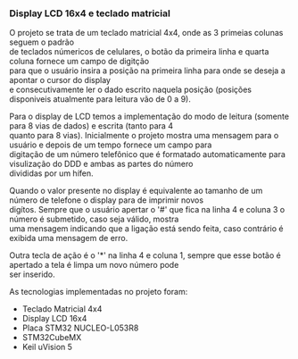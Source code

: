 ### Display LCD 16x4 e teclado matricial

O projeto se trata de um teclado matricial 4x4, onde as 3 primeias colunas seguem o padrão <br>
de teclados númericos de celulares, o botão da primeira linha e quarta coluna fornece um campo de digitção <br>
para que o usuário insira a posição na primeira linha para onde se deseja a apontar o cursor do display <br>
e consecutivamente ler o dado escrito naquela posição (posições disponiveis atualmente para leitura vão de 0 a 9). <br>

Para o display de LCD temos a implementação do modo de leitura (somente para 8 vias de dados) e escrita (tanto para 4 <br>
quanto para 8 vias). Inicialmente o projeto mostra uma mensagem para o usuário e depois de um tempo fornece um campo para <br>
digitação de um número telefônico que é formatado automaticamente para visulização do DDD e ambas as partes do número <br>
divididas por um hífen. <br>

Quando o valor presente no display é equivalente ao tamanho de um número de telefone o display para de imprimir novos <br>
digítos. Sempre que o usuário apertar o '#' que fica na linha 4 e coluna 3 o número é submetido, caso seja válido, mostra <br>
uma mensagem indicando que a ligação está sendo feita, caso contrário é exibida uma mensagem de erro. <br>

Outra tecla de ação é o '\*' na linha 4 e coluna 1, sempre que esse botão é apertado a tela é limpa um novo número pode <br>
ser inserido.<br>

As tecnologias implementadas no projeto foram: 
* Teclado Matricial 4x4 <br>
* Display LCD 16x4 <br>
* Placa STM32 NUCLEO-L053R8 <br>
* STM32CubeMX <br>
* Keil uVision 5 <br>
